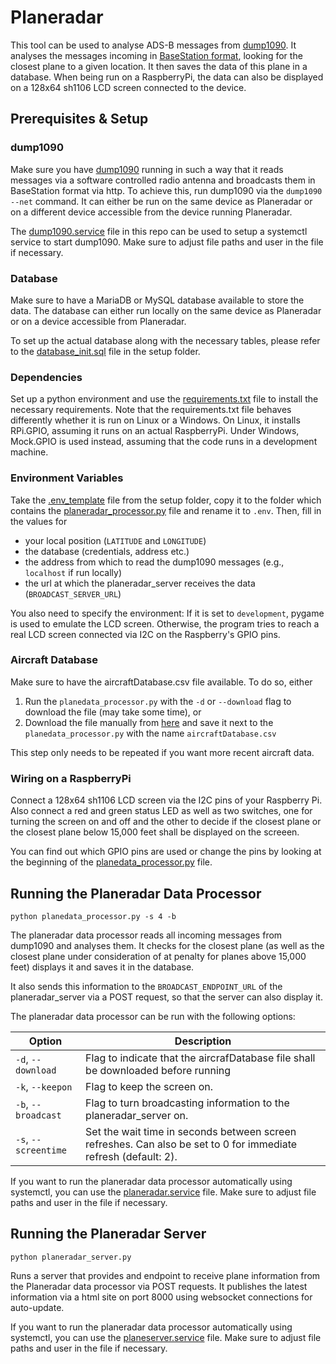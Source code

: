 # Planeradar

This tool can be used to analyse ADS-B messages from [dump1090](https://github.com/flightaware/dump1090). It analyses
the messages incoming in [BaseStation format](http://woodair.net/SBS/Article/Barebones42_Socket_Data.htm), looking for
the closest plane to a given location. It then saves the data of this plane in a database. When being run on a
RaspberryPi, the data can also be displayed on a 128x64 sh1106 LCD screen connected to the device.

## Prerequisites & Setup

### dump1090

Make sure you have [dump1090](https://github.com/flightaware/dump1090) running in such a way that it reads messages via
a software controlled radio antenna and
broadcasts them in BaseStation format via http. To achieve this, run dump1090 via the `dump1090 --net` command. It can
either be run on the same device as Planeradar or on a different device accessible from the device running Planeradar.

The [dump1090.service](setup/dump1090.service) file in this repo can be used to setup a systemctl service to start
dump1090. Make sure to adjust file paths and user in the file if necessary.

### Database

Make sure to have a MariaDB or MySQL database available to store the data. The database can either run locally on the
same device as Planeradar or on a device accessible from Planeradar.

To set up the actual database along with the necessary tables, please refer to
the [database_init.sql](setup/database_init.sql) file in the setup folder.

### Dependencies

Set up a python environment and use the [requirements.txt](requirements.txt) file to install the necessary requirements.
Note that the requirements.txt file behaves differently whether it is run on Linux or a Windows. On Linux, it installs
RPi.GPIO, assuming it runs on an actual RaspberryPi. Under Windows, Mock.GPIO is used instead, assuming that the code
runs in a development machine.

### Environment Variables

Take the [.env_template](setup/.env_template) file from the setup folder, copy it to the folder which contains
the [planeradar_processor.py](planedata_processor.py) file and rename it to `.env`. Then, fill in the values for

- your local position (`LATITUDE` and `LONGITUDE`)
- the database (credentials, address etc.)
- the address from which to read the dump1090 messages (e.g., `localhost` if run locally)
- the url at which the planeradar_server receives the data (`BROADCAST_SERVER_URL`)

You also need to specify the environment: If it is set to `development`, pygame is used to emulate the LCD screen.
Otherwise, the program tries to reach a real LCD screen connected via I2C on the Raspberry's GPIO pins.

### Aircraft Database

Make sure to have the aircraftDatabase.csv file available. To do so, either

1. Run the `planedata_processor.py` with the `-d` or `--download` flag to download the file (may take some time), or
2. Download the file manually from [here](https://opensky-network.org/datasets/metadata/aircraftDatabase.csv) and save
   it next to the `planedata_processor.py` with the name `aircraftDatabase.csv`

This step only needs to be repeated if you want more recent aircraft data.

### Wiring on a RaspberryPi

Connect a 128x64 sh1106 LCD screen via the I2C pins of your Raspberry Pi. Also connect a red and green
status LED as well as two switches, one for turning the screen on and off and the other to decide if the closest plane
or the closest plane below 15,000 feet shall be displayed on the screeen.

You can find out which GPIO pins are used or change the pins by looking at the beginning of
the [planedata_processor.py](planedata_processor.py) file.

## Running the Planeradar Data Processor

``
python planedata_processor.py -s 4 -b
``

The planeradar data processor reads all incoming messages from dump1090 and analyses them. It checks for the closest
plane (as well as the closest plane under consideration of at penalty for planes above 15,000 feet) displays it and
saves it in the database.

It also sends this information to the `BROADCAST_ENDPOINT_URL` of the planeradar_server via a POST request, so that the
server can also display it.

The planeradar data processor can be run with the following options:

| Option               | Description                                                                                                     |
|----------------------|-----------------------------------------------------------------------------------------------------------------|
| `-d`, `--download`   | Flag to indicate that the aircrafDatabase file shall be downloaded before running                               | 
| `-k`, `--keepon`     | Flag to keep the screen on.                                                                                     |
| `-b`, `--broadcast`  | Flag to turn broadcasting information to the planeradar_server on.                                              |
| `-s`, `--screentime` | Set the wait time in seconds between screen refreshes. Can also be set to 0 for immediate refresh (default: 2). |

If you want to run the planeradar data processor automatically using systemctl, you can use
the [planeradar.service](setup/planeradar.service) file. Make sure to adjust file paths and user in the file if
necessary.

## Running the Planeradar Server

``
python planeradar_server.py
``

Runs a server that provides and endpoint to receive plane information from the Planeradar data processor via POST
requests. It publishes the latest information via a html site on port 8000 using websocket connections for auto-update.

If you want to run the planeradar data processor automatically using systemctl, you can use
the [planeserver.service](setup/planeserver.service) file. Make sure to adjust file paths and user in the file if
necessary.